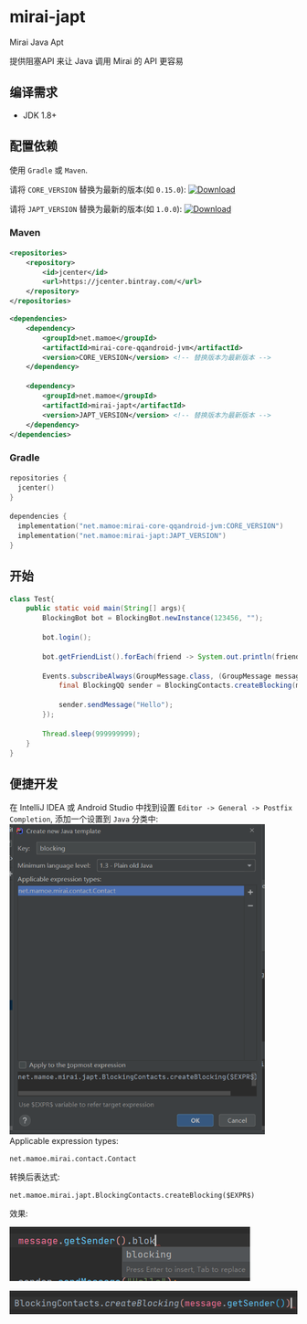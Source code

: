 
# mirai-japt

Mirai Java Apt  

提供阻塞API 来让 Java 调用 Mirai 的 API 更容易

## 编译需求

- JDK 1.8+

## 配置依赖

使用 `Gradle` 或 `Maven`.

请将 `CORE_VERSION` 替换为最新的版本(如 `0.15.0`):
[![Download](https://api.bintray.com/packages/him188moe/mirai/mirai-core/images/download.svg)](https://bintray.com/him188moe/mirai/mirai-core/)

请将 `JAPT_VERSION` 替换为最新的版本(如 `1.0.0`):
[![Download](https://api.bintray.com/packages/him188moe/mirai/mirai-japt/images/download.svg)](https://bintray.com/him188moe/mirai/mirai-japt/)

### Maven
```xml
<repositories>
    <repository>
        <id>jcenter</id>
        <url>https://jcenter.bintray.com/</url>
    </repository>
</repositories>
```
```xml
<dependencies>
    <dependency>
        <groupId>net.mamoe</groupId>
        <artifactId>mirai-core-qqandroid-jvm</artifactId>
        <version>CORE_VERSION</version> <!-- 替换版本为最新版本 -->
    </dependency>
    
    <dependency>
        <groupId>net.mamoe</groupId>
        <artifactId>mirai-japt</artifactId>
        <version>JAPT_VERSION</version> <!-- 替换版本为最新版本 -->
    </dependency>
</dependencies>
```

### Gradle
```kotlin
repositories {
  jcenter()
}

dependencies {
  implementation("net.mamoe:mirai-core-qqandroid-jvm:CORE_VERSION")
  implementation("net.mamoe:mirai-japt:JAPT_VERSION")
}
```

## 开始

```java
class Test{
    public static void main(String[] args){
        BlockingBot bot = BlockingBot.newInstance(123456, "");
        
        bot.login();
        
        bot.getFriendList().forEach(friend -> System.out.println(friend.getNick()));
        
        Events.subscribeAlways(GroupMessage.class, (GroupMessage message) -> {
            final BlockingQQ sender = BlockingContacts.createBlocking(message.getSender());
        
            sender.sendMessage("Hello");
        });
        
        Thread.sleep(999999999);
    }
}
```

## 便捷开发

在 IntelliJ IDEA 或 Android Studio 中找到设置 `Editor -> General -> Postfix Completion`, 添加一个设置到 `Java` 分类中:  
![](.README_images/ce3034e3.png)  
Applicable expression types:
```
net.mamoe.mirai.contact.Contact
```
转换后表达式:
```
net.mamoe.mirai.japt.BlockingContacts.createBlocking($EXPR$)
```

效果:

![4SY8BC@J4ZKQM7OZ_~BC1I_1](.README_images/4SY8BC%40J4ZKQM%5D7OZ_~BC1I_1.png)

![722WEHTTXD6XFFH43](.README_images/722W%28E%24HTTX%7BD6XFFH%5D%5D%2443.png)
